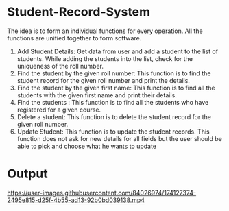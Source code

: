# Student-Record-System

The idea is to form an individual functions for every operation. All the functions are unified together to form software.

1. Add Student Details: Get data from user and add a student to the list of students. While adding the students into the list, check for the uniqueness of the roll number.
2. Find the student by the given roll number: This function is to find the student record for the given roll number and print the details.
3. Find the student by the given first name: This function is to find all the students with the given first name and print their details.
4. Find the students : This function is to find all the students who have registered for a given course.
5. Delete a student: This function is to delete the student record for the given roll number.
6. Update Student: This function is to update the student records. This function does not ask for new details for all fields but the user should be able to pick and choose what he wants to update

# Output


https://user-images.githubusercontent.com/84026974/174127374-2495e815-d25f-4b55-ad13-92b0bd039138.mp4

